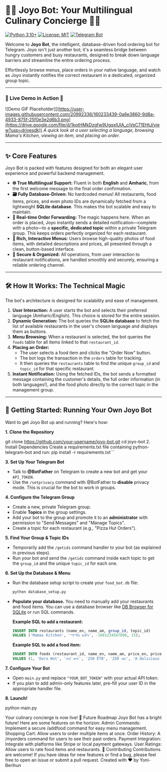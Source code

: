 # 🤖🍔 Joyo Bot: Your Multilingual Culinary Concierge 🍔🤖

[![Python 3.10+](https://img.shields.io/badge/python-3.10+-blue.svg)](https://www.python.org/downloads/)
[![License: MIT](https://img.shields.io/badge/License-MIT-yellow.svg)](https://opensource.org/licenses/MIT)
[![Telegram Bot](https://img.shields.io/badge/Telegram-Bot-blue)](https://telegram.org/)

Welcome to **Joyo Bot**, the intelligent, database-driven food ordering bot for Telegram. Joyo isn't just another bot; it's a seamless bridge between hungry customers and busy restaurants, designed to break down language barriers and streamline the entire ordering process.

Effortlessly browse menus, place orders in your native language, and watch as Joyo instantly notifies the correct restaurant in a dedicated, organized group topic.

---

### 🌟 Live Demo in Action 🌟



![Demo GIF Placeholder][(https://user-images.githubusercontent.com/20992336/160233439-0a6e3860-9d8a-4933-875f-25f0e3e2d6b3.png](https://drive.google.com/file/d/1kptHMkDzgfw9UgqxlUlA_cjVeC71EHtJ/view?usp=drivesdk))
*A quick look at a user selecting a language, browsing Mama's Kitchen, viewing an item, and placing an order.*

---

## ✨ Core Features

Joyo Bot is packed with features designed for both an elegant user experience and powerful backend management.

*   **🌐 True Multilingual Support:** Fluent in both **English** and **Amharic**, from the first welcome message to the final order confirmation.
*   **🗃️ Fully Database-Driven:** No hardcoded menus! All restaurants, food items, prices, and even photo IDs are dynamically fetched from a lightweight **SQLite database**. This makes the bot scalable and easy to maintain.
*   **🚀 Real-time Order Forwarding:** The magic happens here. When an order is placed, Joyo instantly sends a detailed notification—complete with a photo—to a **specific, dedicated topic** within a private Telegram group. This keeps orders perfectly organized for each restaurant.
*   **📸 Rich, Interactive Menus:** Users browse high-quality photos of food items, with detailed descriptions and prices, all presented through a clean, button-based interface.
*   **🔐 Secure & Organized:** All operations, from user interaction to restaurant notifications, are handled smoothly and securely, ensuring a reliable ordering channel.

---

## 🛠️ How It Works: The Technical Magic

The bot's architecture is designed for scalability and ease of management.

1.  **User Interaction:** A user starts the bot and selects their preferred language (Amharic/English). This choice is stored for the entire session.
2.  **Dynamic Generation:** The bot queries the **SQLite database** to fetch the list of available restaurants in the user's chosen language and displays them as buttons.
3.  **Menu Browsing:** When a restaurant is selected, the bot queries the `foods` table for all items linked to that `restaurant_id`.
4.  **Placing an Order:**
    *   The user selects a food item and clicks the "Order Now" button.
    *   The bot logs the transaction in the `orders` table for tracking.
    *   It then queries the `restaurants` table to find the unique `group_id` and `topic_id` for that specific restaurant.
5.  **Instant Notification:** Using the fetched IDs, the bot sends a formatted message containing the customer's details, the full order information (in both languages!), and the food photo directly to the correct topic in the management group.

---

## 🚀 Getting Started: Running Your Own Joyo Bot

Want to get Joyo Bot up and running? Here's how:

**1. Clone the Repository**

git clone https://github.com/your-username/joyo-bot.git
cd joyo-bot
2. Install Dependencies
Create a requirements.txt file containing python-telegram-bot and run:
pip install -r requirements.txt```

**3. Set Up Your Telegram Bot**
*   Talk to **@BotFather** on Telegram to create a new bot and get your `API_TOKEN`.
*   Use the `/setprivacy` command with @BotFather to **disable** privacy mode. This is crucial for the bot to work in groups.

**4. Configure the Telegram Group**
*   Create a new, private Telegram group.
*   Enable **Topics** in the group settings.
*   Add your bot to the group and promote it to an **administrator** with permission to "Send Messages" and "Manage Topics".
*   Create a topic for each restaurant (e.g., "Pizza Hut Orders").

**5. Find Your Group & Topic IDs**
*   Temporarily add the `/getids` command handler to your bot (as explained in previous steps).
*   Run your bot and send the `/getids` command inside each topic to get the `group_id` and the unique `topic_id` for each one.

**6. Set Up the Database & Menu**
*   Run the database setup script to create your `food_bot.db` file:
    ```bash
    python database_setup.py
    ```
*   **Populate your database.** You need to manually add your restaurants and food items. You can use a database browser like [DB Browser for SQLite](https://sqlitebrowser.org/) or run SQL commands.

    **Example SQL to add a restaurant:**
    ```sql
    INSERT INTO restaurants (name_en, name_am, group_id, topic_id) 
    VALUES ('Mamas Kitchen', 'ማማስ ኪችን', -1001234567890, 15);
    ```

    **Example SQL to add a food item:**
    ```sql
    INSERT INTO foods (restaurant_id, name_en, name_am, price_en, price_am, description_en, description_am, photo_id)
    VALUES (1, 'Doro Wot', 'ዶሮ ወጥ', '250 ETB', '250 ብር', 'A delicious stew...', 'ጣፋጭ ወጥ...', 'AgACAgQAAxk...NgQ');
    ```

**7. Configure Your Bot**
*   Open `main.py` and replace `"YOUR_BOT_TOKEN"` with your actual API token.
*   If you plan to add admin-only features later, pre-fill your user ID in the appropriate handler file.

**8. Launch!**

python main.py

Your culinary concierge is now live!
🔮 Future Roadmap
Joyo Bot has a bright future! Here are some features on the horizon:
Admin Commands: Implement a secure /addfood command for easy menu management.
Shopping Cart: Allow users to order multiple items at once.
Order History: A /myorders command for users to see their past orders.
Payment Integration: Integrate with platforms like Stripe or local payment gateways.
User Ratings: Allow users to rate food items and restaurants.
🤝 Contributing
Contributions are welcome! If you have ideas for new features or find a bug, please feel free to open an issue or submit a pull request.
Created with ❤️ by Yoni-Berihun
